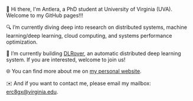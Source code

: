 👋 Hi there, I'm Antlera, a PhD student at University of Virginia (UVA). Welcome to my GitHub pages!!!

🔍 I’m currently diving deep into research on distributed systems, machine learning/deep learning, cloud computing, and systems performance optimization.

🔧 I’m currently building [DLRover](https://github.com/intelligent-machine-learning/dlrover), an automatic distributed deep learning system. If you are interested, welcome to join us!

🌐 You can find more about me on [my personal website](https://antlera.github.io/).

✉️ And if you want to contact me, please email my mailbox: erc8gx@virginia.edu.
